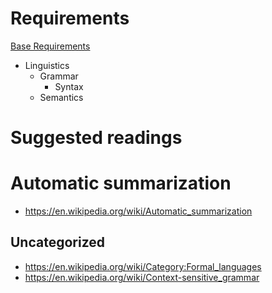 # Requirements

[Base Requirements]()

- Linguistics
	- Grammar
		- Syntax
	- Semantics


# Suggested readings

# Automatic summarization

- https://en.wikipedia.org/wiki/Automatic_summarization

## Uncategorized

- https://en.wikipedia.org/wiki/Category:Formal_languages
- https://en.wikipedia.org/wiki/Context-sensitive_grammar